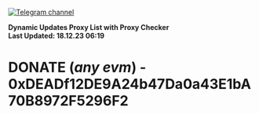 [![Telegram channel](https://img.shields.io/endpoint?url=https://runkit.io/damiankrawczyk/telegram-badge/branches/master?url=https://t.me/n4z4v0d)](https://t.me/n4z4v0d) 

**Dynamic Updates Proxy List with Proxy Checker**  
**Last Updated: 18.12.23 06:19**

# DONATE (_any evm_) - 0xDEADf12DE9A24b47Da0a43E1bA70B8972F5296F2
